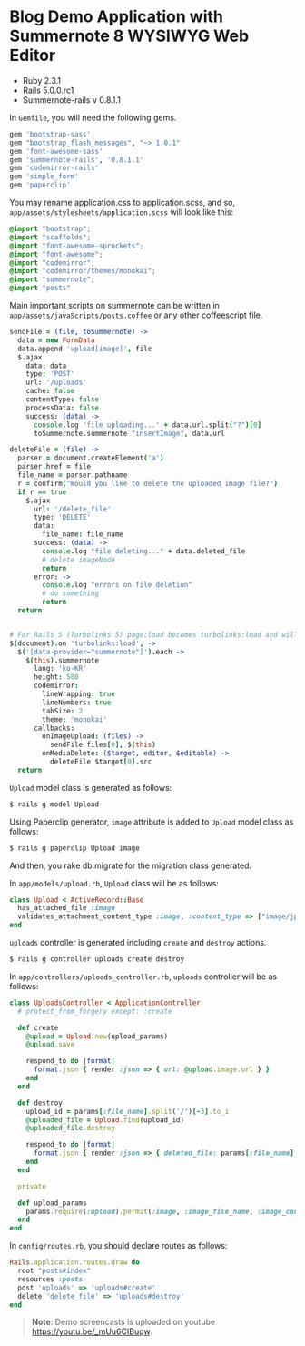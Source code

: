 # Blog Demo Application with Summernote 8 WYSIWYG Web Editor

- Ruby 2.3.1
- Rails 5.0.0.rc1
- Summernote-rails v 0.8.1.1

In `Gemfile`, you will need the following gems.

```ruby
gem 'bootstrap-sass'
gem "bootstrap_flash_messages", "~> 1.0.1"
gem 'font-awesome-sass'
gem 'summernote-rails', '0.8.1.1'
gem 'codemirror-rails'
gem 'simple_form'
gem 'paperclip'
```

You may rename application.css to application.scss, and so,  `app/assets/stylesheets/application.scss` will look like this:

```scss
@import "bootstrap";
@import "scaffolds";
@import "font-awesome-sprockets";
@import "font-awesome";
@import "codemirror";
@import "codemirror/themes/monokai";
@import "summernote";
@import "posts"
```

Main important scripts on summernote can be written in `app/assets/javaScripts/posts.coffee` or any other coffeescript file.

```coffeescript
sendFile = (file, toSummernote) ->
  data = new FormData
  data.append 'upload[image]', file
  $.ajax
    data: data
    type: 'POST'
    url: '/uploads'
    cache: false
    contentType: false
    processData: false
    success: (data) ->
      console.log 'file uploading...' + data.url.split("?")[0]
      toSummernote.summernote "insertImage", data.url

deleteFile = (file) ->
  parser = document.createElement('a')
  parser.href = file
  file_name = parser.pathname
  r = confirm("Would you like to delete the uploaded image file?")
  if r == true
    $.ajax
      url: '/delete_file'
      type: 'DELETE'
      data:
        file_name: file_name
      success: (data) ->
        console.log "file deleting..." + data.deleted_file
        # delete imageNode
        return
      error: ->
        console.log "errors on file deletion"
        # do something
        return
  return


# For Rails 5 (Turbolinks 5) page:load becomes turbolinks:load and will be even fired on initial load.
$(document).on 'turbolinks:load', ->
  $('[data-provider="summernote"]').each ->
    $(this).summernote
      lang: 'ko-KR'
      height: 500
      codemirror:
        lineWrapping: true
        lineNumbers: true
        tabSize: 2
        theme: 'monokai'
      callbacks:
        onImageUpload: (files) ->
          sendFile files[0], $(this)
        onMediaDelete: ($target, editor, $editable) ->
          deleteFile $target[0].src
  return
```

`Upload` model class is generated as follows:

```sh
$ rails g model Upload
```

Using Paperclip generator, `image` attribute is added to `Upload` model class as follows:

```sh
$ rails g paperclip Upload image
```

And then, you rake db:migrate for the migration class generated.

In `app/models/upload.rb`, `Upload` class will be as follows:


```ruby
class Upload < ActiveRecord::Base
  has_attached_file :image
  validates_attachment_content_type :image, :content_type => ["image/jpg", "image/jpeg", "image/png", "image/gif"]
end
```

`uploads` controller is generated including `create` and `destroy` actions.

```sh
$ rails g controller uploads create destroy
```

In `app/controllers/uploads_controller.rb`, `uploads` controller will be as follows:

```ruby
class UploadsController < ApplicationController
  # protect_from_forgery except: :create

  def create
    @upload = Upload.new(upload_params)
    @upload.save

    respond_to do |format|
      format.json { render :json => { url: @upload.image.url } }
    end
  end

  def destroy
    upload_id = params[:file_name].split('/')[-3].to_i
    @uploaded_file = Upload.find(upload_id)
    @uploaded_file.destroy

    respond_to do |format|
      format.json { render :json => { deleted_file: params[:file_name] } }
    end
  end

  private

  def upload_params
    params.require(:upload).permit(:image, :image_file_name, :image_content_type, :image_file_size, :image_updated_at)
  end
end

```

In `config/routes.rb`, you should declare routes as follows:


```ruby
Rails.application.routes.draw do
  root "posts#index"
  resources :posts
  post 'uploads' => 'uploads#create'
  delete 'delete_file' => 'uploads#destroy'
end
```

> **Note**: Demo screencasts is uploaded on youtube https://youtu.be/_mUu6CIBuqw.
